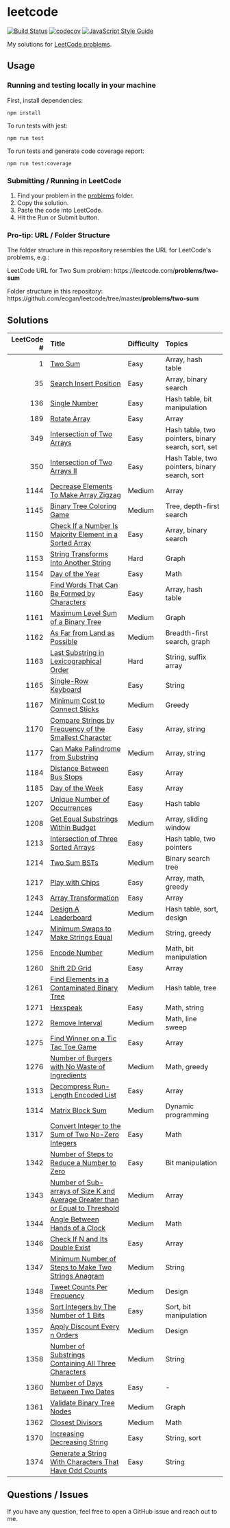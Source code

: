 # leetcode

[![Build Status](https://travis-ci.org/ecgan/leetcode.svg?branch=master)](https://travis-ci.org/ecgan/leetcode) [![codecov](https://codecov.io/gh/ecgan/leetcode/branch/master/graph/badge.svg)](https://codecov.io/gh/ecgan/leetcode)  [![JavaScript Style Guide](https://img.shields.io/badge/code_style-standard-brightgreen.svg)](https://standardjs.com)

My solutions for [LeetCode problems](https://leetcode.com/problemset/all/).

## Usage

### Running and testing locally in your machine

First, install dependencies:

```shell
npm install
```

To run tests with jest:

```shell
npm run test
```

To run tests and generate code coverage report:

```shell
npm run test:coverage
```

### Submitting / Running in LeetCode

1. Find your problem in the [problems](/problems) folder.
2. Copy the solution.
3. Paste the code into LeetCode.
4. Hit the Run or Submit button.

### Pro-tip: URL / Folder Structure

The folder structure in this repository resembles the URL for LeetCode's problems, e.g.:

LeetCode URL for Two Sum problem: https://<span></span>leetcode.com/**problems/two-sum**

Folder structure in this repository: https://<span></span>github.com/ecgan/leetcode/tree/master/**problems/two-sum**

## Solutions

| LeetCode # | Title | Difficulty | Topics |
|-----------:|:------|:-----------|:-------|
| 1 | [Two Sum](/problems/two-sum) | Easy | Array, hash table |
| 35 | [Search Insert Position](/problems/search-insert-position) | Easy | Array, binary search |
| 136 | [Single Number](/problems/single-number) | Easy | Hash table, bit manipulation |
| 189 | [Rotate Array](/problems/rotate-array) | Easy | Array |
| 349 | [Intersection of Two Arrays](/problems/intersection-of-two-arrays) | Easy | Hash table, two pointers, binary search, sort, set |
| 350 | [Intersection of Two Arrays II](/problems/intersection-of-two-arrays-ii) | Easy | Hash Table, two pointers, binary search, sort |
| 1144 | [Decrease Elements To Make Array Zigzag](/problems/decrease-elements-to-make-array-zigzag) | Medium | Array |
| 1145 | [Binary Tree Coloring Game](/problems/binary-tree-coloring-game/) | Medium | Tree, depth-first search |
| 1150 | [Check If a Number Is Majority Element in a Sorted Array](/problems/is-a-a-majority-element) | Easy | Array, binary search |
| 1153 | [String Transforms Into Another String](/problems/string-transforms-into-another-string) | Hard | Graph |
| 1154 | [Day of the Year](/problems/ordinal-number-of-date) | Easy | Math |
| 1160 | [Find Words That Can Be Formed by Characters](/problems/find-words-that-can-be-formed-by-characters) | Easy | Array, hash table |
| 1161 | [Maximum Level Sum of a Binary Tree](/problems/maximum-level-sum-of-a-binary-tree) | Medium | Graph |
| 1162 | [As Far from Land as Possible](/problems/as-far-from-land-as-possible) | Medium | Breadth-first search, graph |
| 1163 | [Last Substring in Lexicographical Order](/problems/last-substring-in-lexicographical-order) | Hard | String, suffix array |
| 1165 | [Single-Row Keyboard](/problems/single-row-keyboard) | Easy | String |
| 1167 | [Minimum Cost to Connect Sticks](/problems/minimum-cost-to-connect-sticks) | Medium | Greedy |
| 1170 | [Compare Strings by Frequency of the Smallest Character](/problems/compare-strings-by-frequency-of-the-smallest-character) | Easy | Array, string |
| 1177 | [Can Make Palindrome from Substring](/problems/can-make-palindrome-from-substring) | Medium | Array, string |
| 1184 | [Distance Between Bus Stops](/problems/distance-between-bus-stops) | Easy | Array |
| 1185 | [Day of the Week](/problems/day-of-the-week) | Easy | Array |
| 1207 | [Unique Number of Occurrences](/problems/unique-number-of-occurrences) | Easy | Hash table |
| 1208 | [Get Equal Substrings Within Budget](/problems/get-equal-substrings-within-budget) | Medium | Array, sliding window |
| 1213 | [Intersection of Three Sorted Arrays](/problems/intersection-of-three-sorted-arrays) | Easy | Hash table, two pointers |
| 1214 | [Two Sum BSTs](/problems/two-sum-bsts) | Medium | Binary search tree |
| 1217 | [Play with Chips](/problems/play-with-chips) | Easy | Array, math, greedy |
| 1243 | [Array Transformation](/problems/array-transformation) | Easy | Array |
| 1244 | [Design A Leaderboard](/problems/design-a-leaderboard) | Medium | Hash table, sort, design |
| 1247 | [Minimum Swaps to Make Strings Equal](/problems/minimum-swaps-to-make-strings-equal) | Medium | String, greedy |
| 1256 | [Encode Number](/problems/encode-number) | Medium | Math, bit manipulation |
| 1260 | [Shift 2D Grid](/problems/shift-2d-grid) | Easy | Array |
| 1261 | [Find Elements in a Contaminated Binary Tree](/problems/find-elements-in-a-contaminated-binary-tree) | Medium | Hash table, tree |
| 1271 | [Hexspeak](/problems/hexspeak) | Easy | Math, string |
| 1272 | [Remove Interval](/problems/remove-interval) | Medium | Math, line sweep |
| 1275 | [Find Winner on a Tic Tac Toe Game](/problems/find-winner-on-a-tic-tac-toe-game) | Easy | Array |
| 1276 | [Number of Burgers with No Waste of Ingredients](/problems/number-of-burgers-with-no-waste-of-ingredients) | Medium | Math, greedy |
| 1313 | [Decompress Run-Length Encoded List](/problems/decompress-run-length-encoded-list) | Easy | Array |
| 1314 | [Matrix Block Sum](/problems/matrix-block-sum) | Medium | Dynamic programming |
| 1317 | [Convert Integer to the Sum of Two No-Zero Integers](/problems/convert-integer-to-the-sum-of-two-no-zero-integers) | Easy | Math |
| 1342 | [Number of Steps to Reduce a Number to Zero](/problems/number-of-steps-to-reduce-a-number-to-zero) | Easy | Bit manipulation |
| 1343 | [Number of Sub-arrays of Size K and Average Greater than or Equal to Threshold](/problems/number-of-sub-arrays-of-size-k-and-average-greater-than-or-equal-to-threshold) | Medium | Array |
| 1344 | [Angle Between Hands of a Clock](/problems/angle-between-hands-of-a-clock) | Medium | Math |
| 1346 | [Check If N and Its Double Exist](/problems/check-if-n-and-its-double-exist) | Easy | Array |
| 1347 | [Minimum Number of Steps to Make Two Strings Anagram](/problems/minimum-number-of-steps-to-make-two-strings-anagram) | Medium | String |
| 1348 | [Tweet Counts Per Frequency](/problems/tweet-counts-per-frequency) | Medium | Design |
| 1356 | [Sort Integers by The Number of 1 Bits](/problems/sort-integers-by-the-number-of-1-bits) | Easy | Sort, bit manipulation |
| 1357 | [Apply Discount Every n Orders](/problems/apply-discount-every-n-orders) | Medium | Design |
| 1358 | [Number of Substrings Containing All Three Characters](/problems/number-of-substrings-containing-all-three-characters) | Medium | String |
| 1360 | [Number of Days Between Two Dates](/problems/number-of-days-between-two-dates) | Easy | - |
| 1361 | [Validate Binary Tree Nodes](/problems/validate-binary-tree-nodes) | Medium | Graph |
| 1362 | [Closest Divisors](/problems/closest-divisors) | Medium | Math |
| 1370 | [Increasing Decreasing String](/problems/increasing-decreasing-string) | Easy | String, sort |
| 1374 | [Generate a String With Characters That Have Odd Counts](/problems/generate-a-string-with-characters-that-have-odd-counts) | Easy | String |

## Questions / Issues

If you have any question, feel free to open a GitHub issue and reach out to me.
